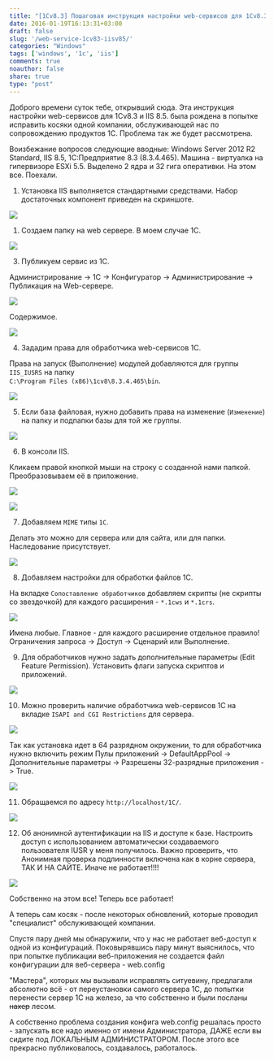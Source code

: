 ```yaml
---
title: "[1Cv8.3] Пошаговая инструкция настройки web-сервисов для 1Сv8.3 и IIS 8.5"
date: 2016-01-19T16:13:31+03:00
draft: false
slug: '/web-service-1cv83-iisv85/'
categories: "Windows"
tags: ['windows', '1c', 'iis']
comments: true
noauthor: false
share: true
type: "post"
---
```


Доброго времени суток тебе, открывший сюда. Эта инструкция настройки web-сервисов для 1Сv8.3 и IIS 8.5. была рождена в попытке исправить косяки одной компании, обслуживающей нас по сопровождению продуктов 1С. Проблема так же будет рассмотрена.

Воизбежание вопросов следующие вводные: Windows Server 2012 R2 Standard, IIS 8.5, 1С:Предприятие 8.3 (8.3.4.465). Машина - виртуалка на гипервизоре ESXi 5.5. Выделено 2 ядра и 32 гига оперативки. На этом все. Поехали.

1) Установка IIS выполняется стандартными средствами. Набор достаточных компонент приведен на скриншоте.

![](img/001.jpg)

1) Создаем папку на web сервере. В моем случае 1С.

![](img/002.jpg)

3) Публикуем сервис из 1С. 

Администрирование -> 1С -> Конфигуратор -> Администрирование -> Публикация на Web-сервере.

![](img/003.jpg)

Содержимое.

![](img/004.jpg)

4) Зададим права для обработчика web-сервисов 1С.

Права на запуск (Выполнение) модулей добавляются для группы `IIS_IUSRS` на папку  
`C:\Program Files (x86)\1cv8\8.3.4.465\bin`.

![](img/005.jpg)

5) Если база файловая, нужно добавить права на изменение (`Изменение`) на папку и подпапки базы для той же группы.

![](img/006.jpg)

6) В консоли IIS. 

Кликаем правой кнопкой мыши на строку с созданной нами папкой.  Преобразовываем её в приложение.

![](img/007.jpg)

![](img/008.jpg)

7) Добавляем `MIME` типы `1С`.

Делать это можно для сервера или для сайта, или для папки. Наследование присутствует.

![](img/009.jpg)

8) Добавляем настройки для обработки файлов 1С.

На вкладке `Сопоставление обработчиков` добавляем скрипты (не скрипты со звездочкой) для каждого расширения - `*.1cws` и `*.1crs`.

![](img/010.jpg)

Имена любые. Главное - для каждого расширение отдельное правило! Ограничения запроса -> Доступ -> Сценарий или Выполнение.

9) Для обработчиков нужно задать дополнительные параметры (Edit Feature Permission). Установить флаги запуска скриптов и приложений.

![](img/011.jpg)

10) Можно проверить наличие обработчика web-сервисов 1С на вкладке `ISAPI and CGI Restrictions` для сервера.

![](img/012.jpg)

Так как установка идет в 64 разрядном окружении, то для обработчика нужно включить режим Пулы приложений -> DefaultAppPool -> Дополнительные параметры -> Разрешены 32-разрядные приложения -> True.

![](img/013.jpg)

11) Обращаемся по адресу `http://localhost/1C/`.

![](img/014.jpg)

12) Об анонимной аутентификации на IIS и доступе к базе. Настроить доступ с использованием автоматически создаваемого пользователя IUSR у меня получилось. Важно проверить, что Анонимная проверка подлинности включена как в корне сервера, ТАК И НА САЙТЕ. Иначе не работает!!!!

![](img/015.jpg)

Собственно на этом все! Теперь все работает!

А теперь сам косяк - после некоторых обновлений, которые проводил "специалист" обслуживающей компании.

Спустя пару дней мы обнаружили, что у нас не работает веб-доступ к одной из конфигураций. Поковырявшись пару минут выяснилось, что при попытке публикации веб-приложения не создается файл конфигурации для веб-сервера - web.config

"Мастера", которых мы вызывали исправлять ситуевину, предлагали абсолютно всё - от переустановки самого сервера 1С, до попытки перенести сервер 1С на железо, за что собственно и были посланы ~~нахер~~ лесом.

А собственно проблема создания конфига web.config решалась просто - запускать все надо именно от имени Администратора, ДАЖЕ если вы сидите под ЛОКАЛЬНЫМ АДМИНИСТРАТОРОМ. После этого все прекрасно публиковалось, создавалось, работалось.
